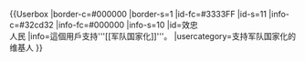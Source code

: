 {{Userbox
|border-c=#000000
|border-s=1
|id-fc=#3333FF
|id-s=11
|info-c=#32cd32
|info-fc=#000000
|info-s=10
|id=效忠<br>人民
|info=這個用戶支持'''[[军队国家化]]'''。
|usercategory=支持军队国家化的维基人
}}